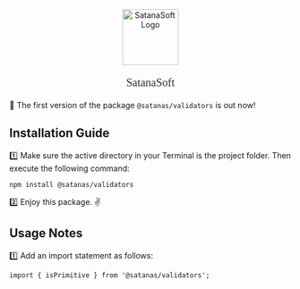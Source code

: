 <div align="center">
<image src="./icon.jpg" alt="SatanaSoft Logo" width="100" />
</div>
<div align="center">
  <p style="font-family:consolas;font-size: 20px;color:#323336">SatanaSoft</p>
</div>

:rocket: The first version of the package `@satanas/validators` is out now!

## Installation Guide
:one: Make sure the active directory in your Terminal is the project folder. Then execute the following command:
```
npm install @satanas/validators
```
:two: Enjoy this package. :v:

## Usage Notes
:one: Add an import statement as follows:
```
import { isPrimitive } from '@satanas/validators';
```
